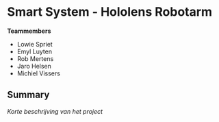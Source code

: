 # Smart System - Hololens Robotarm

**Teammembers**
* Lowie Spriet
* Emyl Luyten
* Rob Mertens
* Jaro Helsen
* Michiel Vissers

## Summary
*Korte beschrijving van het project*
